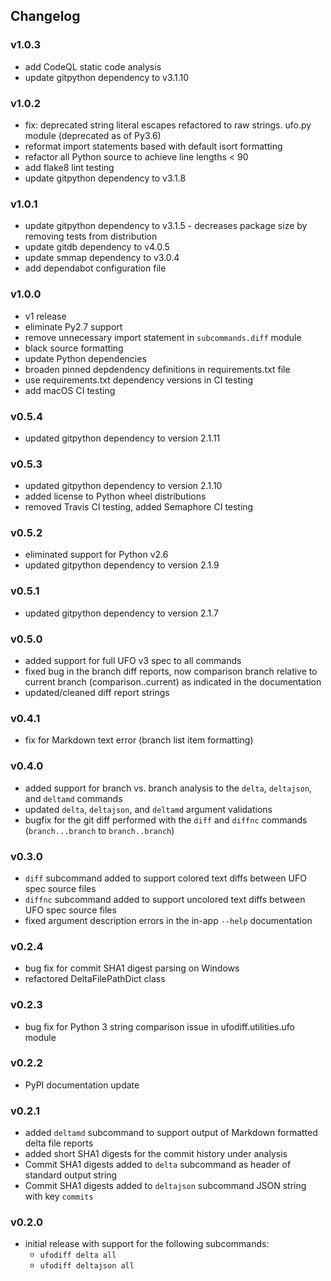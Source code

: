 ## Changelog

### v1.0.3

- add CodeQL static code analysis
- update gitpython dependency to v3.1.10

### v1.0.2

- fix: deprecated string literal escapes refactored to raw strings. ufo.py module (deprecated as of Py3.6)
- reformat import statements based with default isort formatting
- refactor all Python source to achieve line lengths < 90
- add flake8 lint testing
- update gitpython dependency to v3.1.8

### v1.0.1

- update gitpython dependency to v3.1.5 - decreases package size by removing tests from distribution
- update gitdb dependency to v4.0.5
- update smmap dependency to v3.0.4
- add dependabot configuration file

### v1.0.0

- v1 release
- eliminate Py2.7 support
- remove unnecessary import statement in `subcommands.diff` module
- black source formatting
- update Python dependencies
- broaden pinned depdendency definitions in requirements.txt file
- use requirements.txt dependency versions in CI testing
- add macOS CI testing

### v0.5.4

- updated gitpython dependency to version 2.1.11

### v0.5.3

- updated gitpython dependency to version 2.1.10
- added license to Python wheel distributions
- removed Travis CI testing, added Semaphore CI testing

### v0.5.2

- eliminated support for Python v2.6
- updated gitpython dependency to version 2.1.9

### v0.5.1

- updated gitpython dependency to version 2.1.7

### v0.5.0

- added support for full UFO v3 spec to all commands
- fixed bug in the branch diff reports, now comparison branch relative to current branch (comparison..current) as indicated in the documentation
- updated/cleaned diff report strings

### v0.4.1

- fix for Markdown text error (branch list item formatting)

### v0.4.0

- added support for branch vs. branch analysis to the `delta`, `deltajson`, and `deltamd` commands
- updated `delta`, `deltajson`, and `deltamd` argument validations
- bugfix for the git diff performed with the `diff` and `diffnc` commands (`branch...branch` to `branch..branch`)

### v0.3.0

- `diff` subcommand added to support colored text diffs between UFO spec source files
- `diffnc` subcommand added to support uncolored text diffs between UFO spec source files
- fixed argument description errors in the in-app `--help` documentation

### v0.2.4

- bug fix for commit SHA1 digest parsing on Windows
- refactored DeltaFilePathDict class

### v0.2.3

- bug fix for Python 3 string comparison issue in ufodiff.utilities.ufo module

### v0.2.2

- PyPI documentation update

### v0.2.1

- added `deltamd` subcommand to support output of Markdown formatted delta file reports
- added short SHA1 digests for the commit history under analysis
- Commit SHA1 digests added to `delta` subcommand as header of standard output string
- Commit SHA1 digests added to `deltajson` subcommand JSON string with key `commits`

### v0.2.0

- initial release with support for the following subcommands:
  - `ufodiff delta all`
  - `ufodiff deltajson all`
